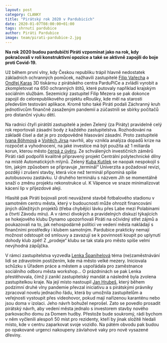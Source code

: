 ```yaml
---
layout: post
category: CLANKY
title: "Pirátský rok 2020 v Pardubicích"
date: 2020-01-07T08:00:00+01:00
tags: shrnutí pardubice
author: Piráti Pardubice
image: team/pirati-pardubice-2.jpg
---
```


**Na rok 2020 budou pardubičtí Piráti vzpomínat jako na rok, kdy pokračovali v roli konstruktivní opozice a také se aktivně zapojili do boje proti Covid-19.**

Už během první vlny, kdy Českou republiku trápil hlavně nedostatek základních ochranných pomůcek, 
nažhavili zastupitelé [Filip Vařecha](https://pardubice.pirati.cz/clenove/filip-varecha/) a [Ondřej Karas](https://pardubice.pirati.cz/clenove/ondrej-karas/) 
3D tiskárnu z pirátského centra ParduPiCe a zvládli vyrobit a zkompletovat na 650 ochranných štítů, 
které putovaly například krajským sociálním službám. Sezemický zastupitel Filip Mezera se pak dokonce zapojil do celorepublikového projektu eRoušky, 
kde měl na starosti především testování aplikace. 
Kromě toho také Piráti podali Záchranný kruh jednotlivcům finančně zasaženým pandemií a zúčastnili se sbírky počítačů pro distanční výuku dětí. 

Na radnici čtyři pirátští zastupitelé a jeden Zelený (za Piráty) pravidelně celý rok reportovali zásadní body z každého zastupitelstva. 
Rozhodování na základě čísel a dat je pro zodpovědné hlasování zásadní. Proto zastupitelé [Ivana Böhmová](https://pardubice.pirati.cz/clenove/ivana-bohmova/) a [Vojtěch Jirsa](https://pardubice.pirati.cz/clenove/vojtech-jirsa/) navrhli, 
aby vznikla analýza dopadů krize na rozpočet a vyhodnocení, na jaké investice má být použita až 1 miliarda korun, kterou město [čerpá z úvěru](https://pardubice.pirati.cz/tiskove-zpravy/volame-po-rozpoctove-odpovednosti-v-pardubicich-nepodporime-rozpocet-na-rok-2021/).
Ze schválených investičních záměrů Piráti rádi podpořili kvalitně připravený projekt Centrální polytechnické dílny na místě Automatických mlýnů. 
Zelený [Kuba Kutílek](https://pardubice.pirati.cz/clenove/jakub-kutilek/) se naopak nespokojil s tím, jakým způsobem se připravuje „terminál“ Univerzita a požadoval revizi, později i zrušení stavby, 
která více než terminál připomíná spíše autobusovou zastávku. U druhého terminálu s názvem Jih se momentálně snaží o změnu projektu rekonstrukce ul. 
K Vápence ve snaze minimalizovat kácení lip v příjezdové aleji. 

Hlasitě pak Piráti bojovali proti neuvážené stavbě fotbalového stadionu v samotném centru města, který v budoucnosti může ohrozit financování jiných důležitých 
projektů (třeba chybějící lávku přes Labe mezi Polabinami a čtvrtí Závodu míru). 
A v rámci divokých a pravidelných diskuzí týkajících se hokejového klubu Dynamo upozorňovali Piráti na očividný střet zájmů a poukazovali na to, 
jak nehospodárně politici ve vedení města nakládají s finančními prostředky i klubem samotným. 
Pardubice prakticky nemají možnost odstoupit od smlouvy a zavazují se k povinnosti koupit po uplynutí dohody klub zpět! 
Z „prodeje“ klubu se tak stala pro město spíše velmi nevýhodná zápůjčka. 

V rámci zastupitelstva vyzvedla [Lenka Španihelová](https://pardubice.pirati.cz/clenove/lenka-spanihelova/) téma (ne)zaměstnávání lidí se zdravotním postižením, kde má město velké mezery. 
Iniciovala schůzku s Úřadem práce a městem a uspořádala pro zaměstnance sociálního odboru města workshop… O prázdninách se pak Lenka přestěhovala, 
čímž jí zanikl zastupitelský mandát a následně byla zvolena zastupitelkou kraje. 
Na její místo nastoupil [Jan Hrubeš](https://pardubice.pirati.cz/clenove/jan-hrubes/), který během podzimní druhé vlny pandemie převzal iniciativu a s pirátskými právníky zpracoval novelu jednacího řádu, 
která by umožnila zastupitelům a veřejnosti vystoupit přes videohovor, pokud mají nařízenou karanténu nebo jsou doma v izolaci. Jeho návrh bohužel neprošel. 
Zato se povedlo prosadit pirátský návrh, aby vedení města jednalo s investorem stavby nového parkovacího domu za Domem hudby. 
Přestože bude soukromý, rádi bychom v něm vyčlenili alespoň 50 míst pro rezidenty, kteří by jinak složitě hledali místo, 
kde v centru zaparkovat svoje vozidlo. Na pátém obvodu pak budou po opakované urgenci nakoupeny závlahové vaky pro nově vysazené dřeviny.
